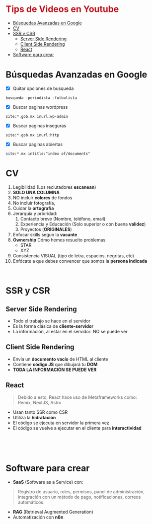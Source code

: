 <h1 style="color:#c1121f">Tips de Videos en Youtube</h1>

- [Búsquedas Avanzadas en Google](#búsquedas-avanzadas-en-google)
- [CV](#cv)
- [SSR y CSR](#ssr-y-csr)
  - [Server Side Rendering](#server-side-rendering)
  - [Client Side Rendering](#client-side-rendering)
  - [React](#react)
- [Software para crear](#software-para-crear)


# Búsquedas Avanzadas en Google

- [x] Quitar opciones de busqueda

```busqueda -periodista -futbolista ```

- [x] Buscar paginas wordpress

```site:*.gob.mx inurl:wp-admin```

- [x] Buscar paginas inseguras

```site:*.gob.mx inurl:http```

- [x] Buscar paginas abiertas

```site:*.mx intitle:"index of/documents"```


# CV

1. Legibilidad (Los reclutadores __escanean__)
2. __SOLO UNA COLUMNA__
3. NO incluir __colores__ de fondos
4. No incluir fotografía, 
5. Cuidar la __ortografía__
6. Jerarquía y prioridad: 
    1. Contacto breve (Nombre, teléfono, email)
    2. Experiencia y Educación (Solo superior o con buena __validez__)
    3. Proyectos (__ORIGINALES__)
7. Enfocar skills segun la __vacante__
8. __Ownership__ Cómo hemos resuelto problemas
    * STAR
    * XYZ
9. Consistencia VISUAL (tipo de letra, espacios, negritas, etc)
10. Enfócate a que debes convencer que somos la __persona indicada__

<br/>

# SSR y CSR

## Server Side Rendering

* Todo el trabajo se hace en el servidor
* Es la forma clásica de __cliente-servidor__
* La información, al estar en el servidor: NO se puede ver

## Client Side Rendering

* Envía un __documento vacío__ de HTML al cliente
* Contiene __código JS__ que dibujará tu __DOM__ 
* __TODA LA INFORMACIÓN SE PUEDE VER__

## React

> Debido a esto, React hace uso de Metaframeworks como: <br/>
> Remix, NextJS, Astro

* Usan tanto SSR como CSR
* Utiliza la __hidratación__
* El código se ejecuta en servidor la primera vez
* El código se vuelve a ejecutar en el cliente para __interactividad__

<br/>
<br/>
<br/>

# Software para crear

* __SaaS__ (Software as a Service) con: 
> Registro de usuario, roles, permisos, panel de administración,
> integración con un método de pago, notificaciones, correos automáticos.
* __RAG__ (Retrieval Augmented Generation)
* Automatización con __n8n__




















































































































 
























``` ```
``` ```
``` ```
``` ```
``` ```
``` ```
``` ```
``` ```






























